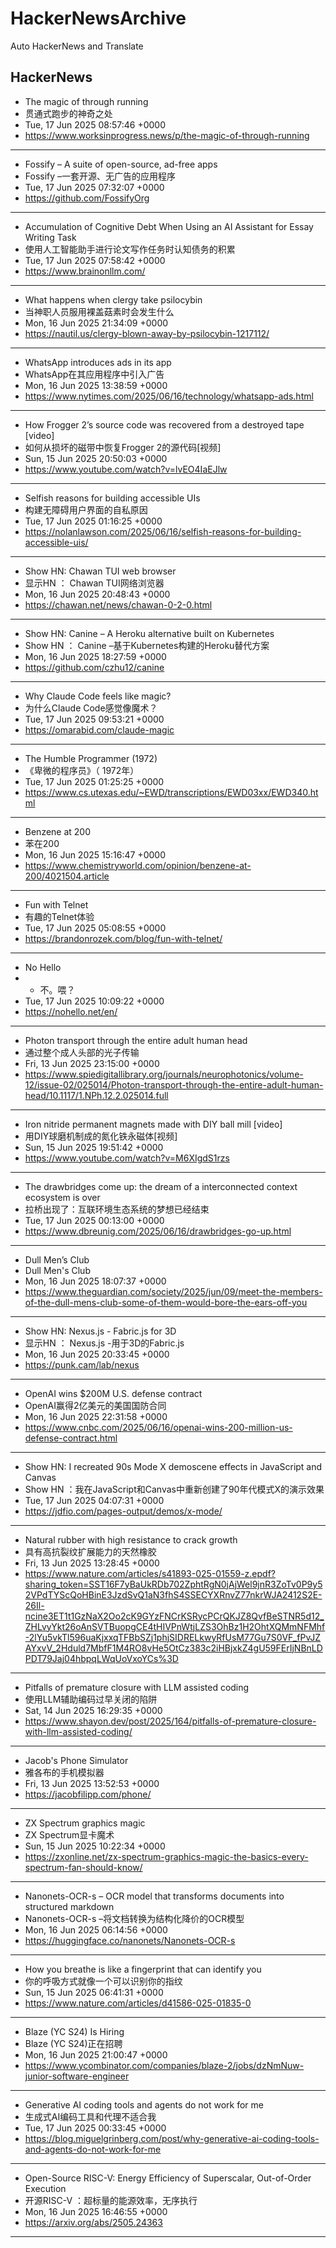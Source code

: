 # HackerNewsArchive
Auto HackerNews and Translate

## HackerNews
* The magic of through running
* 贯通式跑步的神奇之处
* Tue, 17 Jun 2025 08:57:46 +0000
* https://www.worksinprogress.news/p/the-magic-of-through-running
----
* Fossify – A suite of open-source, ad-free apps
* Fossify –一套开源、无广告的应用程序
* Tue, 17 Jun 2025 07:32:07 +0000
* https://github.com/FossifyOrg
----
* Accumulation of Cognitive Debt When Using an AI Assistant for Essay Writing Task
* 使用人工智能助手进行论文写作任务时认知债务的积累
* Tue, 17 Jun 2025 07:58:42 +0000
* https://www.brainonllm.com/
----
* What happens when clergy take psilocybin
* 当神职人员服用裸盖菇素时会发生什么
* Mon, 16 Jun 2025 21:34:09 +0000
* https://nautil.us/clergy-blown-away-by-psilocybin-1217112/
----
* WhatsApp introduces ads in its app
* WhatsApp在其应用程序中引入广告
* Mon, 16 Jun 2025 13:38:59 +0000
* https://www.nytimes.com/2025/06/16/technology/whatsapp-ads.html
----
* How Frogger 2’s source code was recovered from a destroyed tape [video]
* 如何从损坏的磁带中恢复Frogger 2的源代码[视频]
* Sun, 15 Jun 2025 20:50:03 +0000
* https://www.youtube.com/watch?v=lvEO4IaEJlw
----
* Selfish reasons for building accessible UIs
* 构建无障碍用户界面的自私原因
* Tue, 17 Jun 2025 01:16:25 +0000
* https://nolanlawson.com/2025/06/16/selfish-reasons-for-building-accessible-uis/
----
* Show HN: Chawan TUI web browser
* 显示HN ： Chawan TUI网络浏览器
* Mon, 16 Jun 2025 20:48:43 +0000
* https://chawan.net/news/chawan-0-2-0.html
----
* Show HN: Canine – A Heroku alternative built on Kubernetes
* Show HN ： Canine –基于Kubernetes构建的Heroku替代方案
* Mon, 16 Jun 2025 18:27:59 +0000
* https://github.com/czhu12/canine
----
* Why Claude Code feels like magic?
* 为什么Claude Code感觉像魔术？
* Tue, 17 Jun 2025 09:53:21 +0000
* https://omarabid.com/claude-magic
----
* The Humble Programmer (1972)
* 《卑微的程序员》（ 1972年）
* Tue, 17 Jun 2025 01:25:25 +0000
* https://www.cs.utexas.edu/~EWD/transcriptions/EWD03xx/EWD340.html
----
* Benzene at 200
* 苯在200
* Mon, 16 Jun 2025 15:16:47 +0000
* https://www.chemistryworld.com/opinion/benzene-at-200/4021504.article
----
* Fun with Telnet
* 有趣的Telnet体验
* Tue, 17 Jun 2025 05:08:55 +0000
* https://brandonrozek.com/blog/fun-with-telnet/
----
* No Hello
* - 不。喂？
* Tue, 17 Jun 2025 10:09:22 +0000
* https://nohello.net/en/
----
* Photon transport through the entire adult human head
* 通过整个成人头部的光子传输
* Fri, 13 Jun 2025 23:15:00 +0000
* https://www.spiedigitallibrary.org/journals/neurophotonics/volume-12/issue-02/025014/Photon-transport-through-the-entire-adult-human-head/10.1117/1.NPh.12.2.025014.full
----
* Iron nitride permanent magnets made with DIY ball mill [video]
* 用DIY球磨机制成的氮化铁永磁体[视频]
* Sun, 15 Jun 2025 19:51:42 +0000
* https://www.youtube.com/watch?v=M6XIgdS1rzs
----
* The drawbridges come up: the dream of a interconnected context ecosystem is over
* 拉桥出现了：互联环境生态系统的梦想已经结束
* Tue, 17 Jun 2025 00:13:00 +0000
* https://www.dbreunig.com/2025/06/16/drawbridges-go-up.html
----
* Dull Men’s Club
* Dull Men's Club
* Mon, 16 Jun 2025 18:07:37 +0000
* https://www.theguardian.com/society/2025/jun/09/meet-the-members-of-the-dull-mens-club-some-of-them-would-bore-the-ears-off-you
----
* Show HN: Nexus.js - Fabric.js for 3D
* 显示HN ： Nexus.js -用于3D的Fabric.js
* Mon, 16 Jun 2025 20:33:45 +0000
* https://punk.cam/lab/nexus
----
* OpenAI wins $200M U.S. defense contract
* OpenAI赢得2亿美元的美国国防合同
* Mon, 16 Jun 2025 22:31:58 +0000
* https://www.cnbc.com/2025/06/16/openai-wins-200-million-us-defense-contract.html
----
* Show HN: I recreated 90s Mode X demoscene effects in JavaScript and Canvas
* Show HN ：我在JavaScript和Canvas中重新创建了90年代模式X的演示效果
* Tue, 17 Jun 2025 04:07:31 +0000
* https://jdfio.com/pages-output/demos/x-mode/
----
* Natural rubber with high resistance to  crack growth
* 具有高抗裂纹扩展能力的天然橡胶
* Fri, 13 Jun 2025 13:28:45 +0000
* https://www.nature.com/articles/s41893-025-01559-z.epdf?sharing_token=SST16F7yBaUkRDb702ZphtRgN0jAjWel9jnR3ZoTv0P9y52VPdTYScQoHBinE3JzdSvQ1aN3fhS4SSECYXRnvZ77nkrWJA2412S2E-26Il-ncine3ET1t1GzNaX2Oo2cK9GYzFNCrKSRycPCrQKJZ8QvfBeSTNR5d12_ZHLvyYkt26oAnSVTBuopgCE4tHIVPnWtjLZS3OhBz1H2OhtXQMmNFMhf-2lYu5vkTl596uaKjxxqTFBbSZj1phjSIDRELkwyRfUsM77Gu7S0VF_fPvJZAYxvV_2Hduld7MbfF1M4RO8vHe5OtCz383c2iHBjxkZ4gU59FErIjNBnLDPDT79Jaj04hbpqLWqUoVxoYCs%3D
----
* Pitfalls of premature closure with LLM assisted coding
* 使用LLM辅助编码过早关闭的陷阱
* Sat, 14 Jun 2025 16:29:35 +0000
* https://www.shayon.dev/post/2025/164/pitfalls-of-premature-closure-with-llm-assisted-coding/
----
* Jacob's Phone Simulator
* 雅各布的手机模拟器
* Fri, 13 Jun 2025 13:52:53 +0000
* https://jacobfilipp.com/phone/
----
* ZX Spectrum graphics magic
* ZX Spectrum显卡魔术
* Sun, 15 Jun 2025 10:22:34 +0000
* https://zxonline.net/zx-spectrum-graphics-magic-the-basics-every-spectrum-fan-should-know/
----
* Nanonets-OCR-s – OCR model that transforms documents into structured markdown
* Nanonets-OCR-s –将文档转换为结构化降价的OCR模型
* Mon, 16 Jun 2025 06:14:56 +0000
* https://huggingface.co/nanonets/Nanonets-OCR-s
----
* How you breathe is like a fingerprint that can identify you
* 你的呼吸方式就像一个可以识别你的指纹
* Sun, 15 Jun 2025 06:41:31 +0000
* https://www.nature.com/articles/d41586-025-01835-0
----
* Blaze (YC S24) Is Hiring
* Blaze (YC S24)正在招聘
* Mon, 16 Jun 2025 21:00:47 +0000
* https://www.ycombinator.com/companies/blaze-2/jobs/dzNmNuw-junior-software-engineer
----
* Generative AI coding tools and agents do not work for me
* 生成式AI编码工具和代理不适合我
* Tue, 17 Jun 2025 00:33:45 +0000
* https://blog.miguelgrinberg.com/post/why-generative-ai-coding-tools-and-agents-do-not-work-for-me
----
* Open-Source RISC-V: Energy Efficiency of Superscalar, Out-of-Order Execution
* 开源RISC-V ：超标量的能源效率，无序执行
* Mon, 16 Jun 2025 16:46:55 +0000
* https://arxiv.org/abs/2505.24363
----

